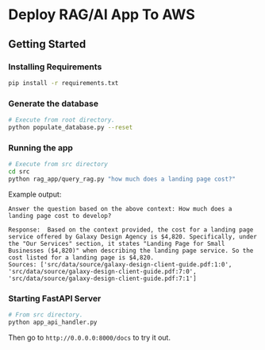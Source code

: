 # Deploy RAG/AI App To AWS

## Getting Started

### Installing Requirements

```sh
pip install -r requirements.txt
```

### Generate the database

```sh
# Execute from root directory.
python populate_database.py --reset
```

### Running the app

```sh
# Execute from src directory
cd src
python rag_app/query_rag.py "how much does a landing page cost?"
```

Example output:

```text
Answer the question based on the above context: How much does a landing page cost to develop?

Response:  Based on the context provided, the cost for a landing page service offered by Galaxy Design Agency is $4,820. Specifically, under the "Our Services" section, it states "Landing Page for Small Businesses ($4,820)" when describing the landing page service. So the cost listed for a landing page is $4,820.
Sources: ['src/data/source/galaxy-design-client-guide.pdf:1:0', 'src/data/source/galaxy-design-client-guide.pdf:7:0', 'src/data/source/galaxy-design-client-guide.pdf:7:1']
```

### Starting FastAPI Server

```sh
# From src directory.
python app_api_handler.py
```

Then go to `http://0.0.0.0:8000/docs` to try it out.
